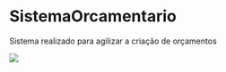 # SistemaOrcamentario
Sistema realizado para agilizar a criação de orçamentos


<img src="![image](https://github.com/GabrielHirt/SistemaOrcamentario/assets/98654562/7d7cbfae-9631-4b34-a5ae-14297fcdad8b)"/>
